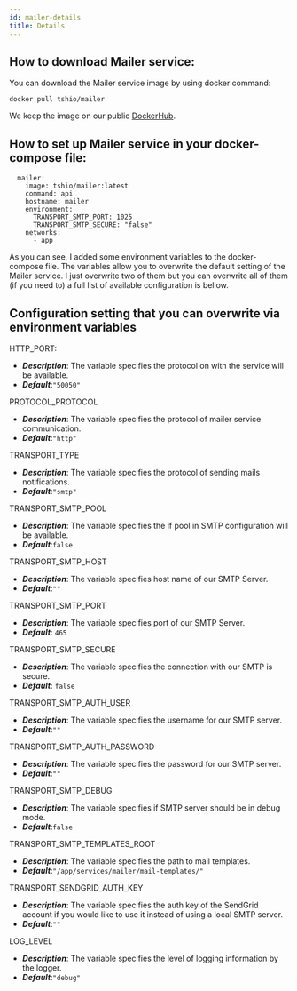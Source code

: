 ```yaml
---
id: mailer-details
title: Details
---
```


## How to download Mailer service:

You can download the Mailer service image by using docker command:

```
docker pull tshio/mailer
```

We keep the image on our public [DockerHub](https://hub.docker.com/r/tshio/mailer).

## How to set up Mailer service in your docker-compose file:

```
  mailer:
    image: tshio/mailer:latest
    command: api
    hostname: mailer
    environment:
      TRANSPORT_SMTP_PORT: 1025
      TRANSPORT_SMTP_SECURE: "false"
    networks:
      - app
```

As you can see, I added some environment variables to the docker-compose file. The variables allow you to overwrite the default setting of the Mailer service. I just overwrite two of them but you can overwrite all of them (if you need to) a full list of available configuration is bellow.

## Configuration setting that you can overwrite via environment variables

HTTP_PORT:

- **_Description_**: The variable specifies the protocol on with the service will be available.
- **_Default_**:`"50050"`

PROTOCOL_PROTOCOL

- **_Description_**: The variable specifies the protocol of mailer service communication.
- **_Default_**:`"http"`

TRANSPORT_TYPE

- **_Description_**: The variable specifies the protocol of sending mails notifications.
- **_Default_**:`"smtp"`

TRANSPORT_SMTP_POOL

- **_Description_**: The variable specifies the if pool in SMTP configuration will be available.
- **_Default_**:`false`

TRANSPORT_SMTP_HOST

- **_Description_**: The variable specifies host name of our SMTP Server.
- **_Default_**:`""`

TRANSPORT_SMTP_PORT

- **_Description_**: The variable specifies port of our SMTP Server.
- **_Default_**: `465`

TRANSPORT_SMTP_SECURE

- **_Description_**: The variable specifies the connection with our SMTP is secure.
- **_Default_**: `false`

TRANSPORT_SMTP_AUTH_USER

- **_Description_**: The variable specifies the username for our SMTP server.
- **_Default_**:`""`

TRANSPORT_SMTP_AUTH_PASSWORD

- **_Description_**: The variable specifies the password for our SMTP server.
- **_Default_**:`""`

TRANSPORT_SMTP_DEBUG

- **_Description_**: The variable specifies if SMTP server should be in debug mode.
- **_Default_**:`false`

TRANSPORT_SMTP_TEMPLATES_ROOT

- **_Description_**: The variable specifies the path to mail templates.
- **_Default_**:`"/app/services/mailer/mail-templates/"`

TRANSPORT_SENDGRID_AUTH_KEY

- **_Description_**: The variable specifies the auth key of the SendGrid account if you would like to use it instead of using a local SMTP server.
- **_Default_**:`""`

LOG_LEVEL

- **_Description_**: The variable specifies the level of logging information by the logger.
- **_Default_**:`"debug"`
